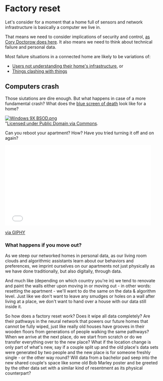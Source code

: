 # Factory reset

Let's consider for a moment that a home full of sensors and network infrastructure is basically a computer we live in. 

That means we need to consider implications of security and control, [as Cory Doctorow does here](http://www.wired.co.uk/magazine/archive/2015/07/features/stop-spies). It also means we need to think about technical failure and personal data.

Most failure situations in a connected home are likely to be variations of: 

* [Users not understanding their home's infrastructure](http://www.thewavingcat.com/2015/08/03/understanding-the-connected-home-ground-rules/), or 
* [Things clashing with things](http://www.thewavingcat.com/2015/08/17/understanding-the-connected-home-managing-conflict/)


## Computers crash

Those siutations are dire enough. But what happens in case of a more fundamental crash? What does the [blue screen of death](https://en.wikipedia.org/wiki/Blue_Screen_of_Death) look like for a home?

<a href="https://commons.wikimedia.org/wiki/File:Windows_9X_BSOD.png#/media/File:Windows_9X_BSOD.png"><img src="https://upload.wikimedia.org/wikipedia/commons/3/3b/Windows_9X_BSOD.png" alt="Windows 9X BSOD.png"></a><br>"<a href="https://commons.wikimedia.org/wiki/File:Windows_9X_BSOD.png#/media/File:Windows_9X_BSOD.png">Licensed under Public Domain via <a href="https://commons.wikimedia.org/wiki/">Commons</a>.

Can you reboot your apartment? How? Have you tried turning it off and on again?

<iframe src="//giphy.com/embed/F7yLXA5fJ5sLC" width="480" height="264" frameBorder="0" class="giphy-embed" allowFullScreen></iframe><p><a href="http://giphy.com/gifs/the-it-crowd-chris-odowd-F7yLXA5fJ5sLC">via GIPHY</a></p>

### What happens if you move out?

As we steep our networked homes in personal data, as our living room clouds and algorithmic assistants learn about our behaviors and preferences, we imprint ourselves on our apartments not just physically as we have done traditionally, but also digitally, through data.

And much like (depending on which country you're in) we tend to renovate and paint the walls either upon moving in or moving out - in other words: resetting the apartment - we'll want to do the same on the data & algorithm level. Just like we don't want to leave any smudges or holes on a wall after living at a place, we don't want to hand over a house with our data still inside it.

So how does a factory reset work? Does it wipe all data completely? Are their pathways in the neural network that powers our future homes that cannot be fully wiped, just like really old houses have grooves in their wooden floors from generations of people walking the same pathways? When we arrive at the next place, do we start from scratch or do we transfer everything over to the new place? What if the location change is only part of what's new, say if a couple split up and the old place's data sets were generated by two people and the new place is for someone freshly single - or the other way round? Will data from a bachelor pad seep into the new shared couple's space like some old Bob Marley poster and be greeted by the other data set with a similar kind of resentment as its physical counterpart?
